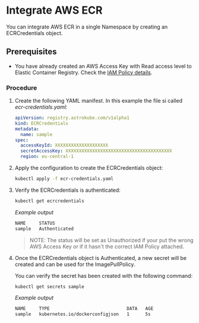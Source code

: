 # Integrate AWS ECR

You can integrate AWS ECR in a single Namespace by creating an ECRCredentials object.


## Prerequisites

- You have already created an AWS Access Key with Read access level to Elastic Container Registry. Check the [IAM Policy details](aws-ecr-policy.md).

### Procedure

1. Create the following YAML manifest. In this example the file si called _ecr-credentials.yaml_:

    ```yaml
    apiVersion: registry.astrokube.com/v1alpha1
    kind: ECRCredentials
    metadata:
      name: sample
    spec:
      accessKeyId: XXXXXXXXXXXXXXXXXXXX
      secretAccessKey: XXXXXXXXXXXXXXXXXXXXXXXXXXXXXXXXXXXXXXXX
      region: eu-central-1
    ```

2. Apply the configuration to create the ECRCredentials object:

    ```sh
    kubectl apply -f ecr-credentials.yaml
    ```

3. Verify the ECRCredentials is authenticated:

    ```sh
    kubectl get ecrcredentials
    ```

    _Example output_

    ```sh
    NAME     STATUS
    sample   Authenticated
    ```

    > NOTE: 
    > The status will be set as Unauthorized if your put the wrong AWS Access Key or if it hasn't the correct IAM Policy attached.

4. Once the ECRCredentials object is Authenticated, a new secret will be created and can be used for the ImagePullPolicy.

    You can verify the secret has been created with the following command:

    ```sh
    kubectl get secrets sample
    ```

    _Example output_

    ```sh
    NAME     TYPE                             DATA   AGE
    sample   kubernetes.io/dockerconfigjson   1      5s
    ```
